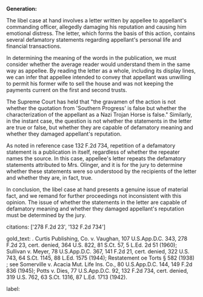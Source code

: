 **Generation:**



The libel case at hand involves a letter written by appellee to appellant's commanding officer, allegedly damaging his reputation and causing him emotional distress. The letter, which forms the basis of this action, contains several defamatory statements regarding appellant's personal life and financial transactions.

In determining the meaning of the words in the publication, we must consider whether the average reader would understand them in the same way as appellee. By reading the letter as a whole, including its display lines, we can infer that appellee intended to convey that appellant was unwilling to permit his former wife to sell the house and was not keeping the payments current on the first and second trusts.

The Supreme Court has held that "the gravamen of the action is not whether the quotation from 'Southern Progress' is false but whether the characterization of the appellant as a Nazi Trojan Horse is false." Similarly, in the instant case, the question is not whether the statements in the letter are true or false, but whether they are capable of defamatory meaning and whether they damaged appellant's reputation.

As noted in reference case 132 F.2d 734, repetition of a defamatory statement is a publication in itself, regardless of whether the repeater names the source. In this case, appellee's letter repeats the defamatory statements attributed to Mrs. Olinger, and it is for the jury to determine whether these statements were so understood by the recipients of the letter and whether they are, in fact, true.

In conclusion, the libel case at hand presents a genuine issue of material fact, and we remand for further proceedings not inconsistent with this opinion. The issue of whether the statements in the letter are capable of defamatory meaning and whether they damaged appellant's reputation must be determined by the jury.



citations: ['278 F.2d 23', '132 F.2d 734']

gold_text: . Curtis Publishing, Co. v. Vaughan, 107 U.S.App.D.C. 343, 278 F.2d 23, cert. denied, 364 U.S. 822, 81 S.Ct. 57, 5 L.Ed. 2d 51 (1960); Sullivan v. Meyer, 78 U.S.App.D.C. 367, 141 F.2d 21, cert. denied, 322 U.S. 743, 64 S.Ct. 1145, 88 L.Ed. 1575 (1944); Restatement oe Torts § 582 (1938) ; see Somerville v. Acacia Mut. Life Ins. Co., 80 U.S.App.D.C. 144, 149 F.2d 836 (1945); Potts v. Dies, 77 U.S.App.D.C. 92, 132 F.2d 734, cert. denied, 319 U.S. 762, 63 S.Ct. 1316, 87 L.Ed. 1713 (1942).

label: 